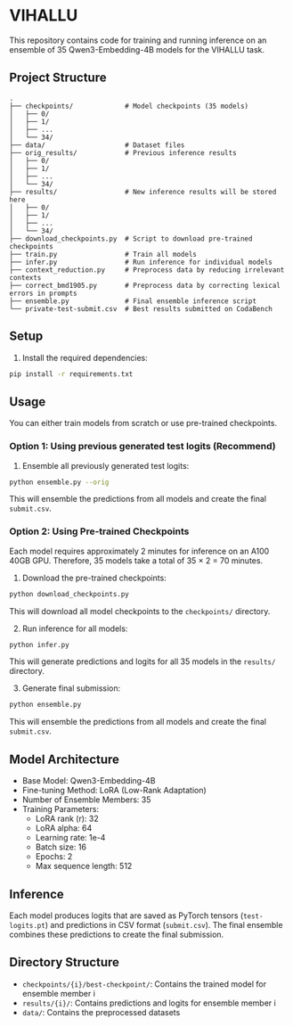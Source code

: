 # VIHALLU

This repository contains code for training and running inference on an ensemble of 35 Qwen3-Embedding-4B models for the VIHALLU task.

## Project Structure

```
.
├── checkpoints/             # Model checkpoints (35 models)
│   ├── 0/
│   ├── 1/
│   ├── ...
│   └── 34/
├── data/                    # Dataset files
├── orig_results/            # Previous inference results
│   ├── 0/
│   ├── 1/
│   ├── ...
│   └── 34/
├── results/                 # New inference results will be stored here
│   ├── 0/
│   ├── 1/
│   ├── ...
│   └── 34/
├── download_checkpoints.py  # Script to download pre-trained checkpoints
├── train.py                 # Train all models
├── infer.py                 # Run inference for individual models
├── context_reduction.py     # Preprocess data by reducing irrelevant contexts
├── correct_bmd1905.py       # Preprocess data by correcting lexical errors in prompts
├── ensemble.py              # Final ensemble inference script
└── private-test-submit.csv  # Best results submitted on CodaBench
```

## Setup

1. Install the required dependencies:
```bash
pip install -r requirements.txt
```

## Usage

You can either train models from scratch or use pre-trained checkpoints.

### Option 1: Using previous generated test logits (Recommend)

1. Ensemble all previously generated test logits:
```bash
python ensemble.py --orig
```
This will ensemble the predictions from all models and create the final `submit.csv`.

### Option 2: Using Pre-trained Checkpoints
Each model requires approximately 2 minutes for inference on an A100 40GB GPU. Therefore, 35 models take a total of 35 × 2 = 70 minutes.

1. Download the pre-trained checkpoints:
```bash
python download_checkpoints.py
```
This will download all model checkpoints to the `checkpoints/` directory.

2. Run inference for all models:
```bash
python infer.py
```
This will generate predictions and logits for all 35 models in the `results/` directory.

3. Generate final submission:
```bash
python ensemble.py
```
This will ensemble the predictions from all models and create the final `submit.csv`.

## Model Architecture

- Base Model: Qwen3-Embedding-4B
- Fine-tuning Method: LoRA (Low-Rank Adaptation)
- Number of Ensemble Members: 35
- Training Parameters:
  - LoRA rank (r): 32
  - LoRA alpha: 64
  - Learning rate: 1e-4
  - Batch size: 16
  - Epochs: 2
  - Max sequence length: 512

## Inference

Each model produces logits that are saved as PyTorch tensors (`test-logits.pt`) and predictions in CSV format (`submit.csv`). The final ensemble combines these predictions to create the final submission.

## Directory Structure

- `checkpoints/{i}/best-checkpoint/`: Contains the trained model for ensemble member i
- `results/{i}/`: Contains predictions and logits for ensemble member i
- `data/`: Contains the preprocessed datasets
